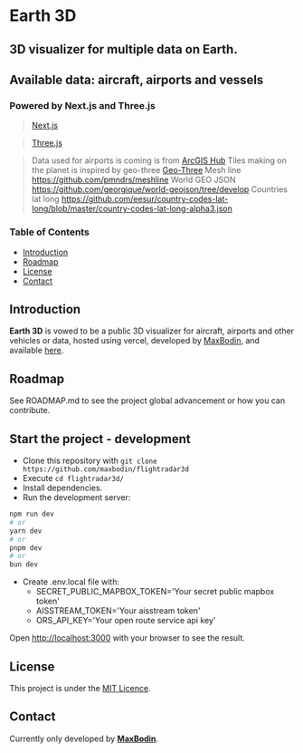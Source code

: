 # Earth 3D

## 3D visualizer for multiple data on Earth.

## Available data: aircraft, airports and vessels

### Powered by Next.js and Three.js

> [Next.js](https://nextjs.org)

> [Three.js](https://threejs.org)

> Data used for airports is coming is
> from [ArcGIS Hub](https://hub.arcgis.com/datasets/esri-de-content::world-airports/explore?)
> Tiles making on the planet is inspired by geo-three [Geo-Three](https://github.com/tentone/geo-three)
> Mesh line https://github.com/pmndrs/meshline
> World GEO JSON https://github.com/georgique/world-geojson/tree/develop
> Countries lat long https://github.com/eesur/country-codes-lat-long/blob/master/country-codes-lat-long-alpha3.json

### Table of Contents

- [Introduction](#introduction)
- [Roadmap](#roadmap)
- [License](#license)
- [Contact](#contact)

## Introduction

**Earth 3D** is vowed to be a public 3D visualizer for aircraft, airports and other vehicles or data, hosted
using vercel, developed by [MaxBodin](https://github.com/maxbodin), and
available [here](https://earth3d.vercel.app/).

## Roadmap

See ROADMAP.md to see the project global advancement or how you can contribute.

## Start the project - development

- Clone this repository with `git clone https://github.com/maxbodin/flightradar3d`
- Execute `cd flightradar3d/`
- Install dependencies.
- Run the development server:

```bash
npm run dev
# or
yarn dev
# or
pnpm dev
# or
bun dev
```

- Create .env.local file with:
    - SECRET_PUBLIC_MAPBOX_TOKEN='Your secret public mapbox token'
    - AISSTREAM_TOKEN='Your aisstream token'
    - ORS_API_KEY='Your open route service api key'

Open [http://localhost:3000](http://localhost:3000) with your browser to see the result.

## License

This project is under the [MIT Licence](https://opensource.org/license/mit/).

## Contact

Currently only developed by **[MaxBodin](https://github.com/maxbodin)**.